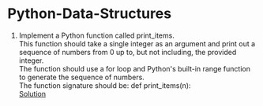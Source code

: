 # Python-Data-Structures

1. Implement a Python function called print_items.  
This function should take a single integer as an argument and print out a sequence of numbers from 0 up to, but not including, the provided integer.  
The function should use a for loop and Python's built-in range function to generate the sequence of numbers.  
The function signature should be: def print_items(n):  
[Solution](https://github.com/ruchakhopkar/Python-Data-Structures/blob/main/Big_O_n_demo.py)
